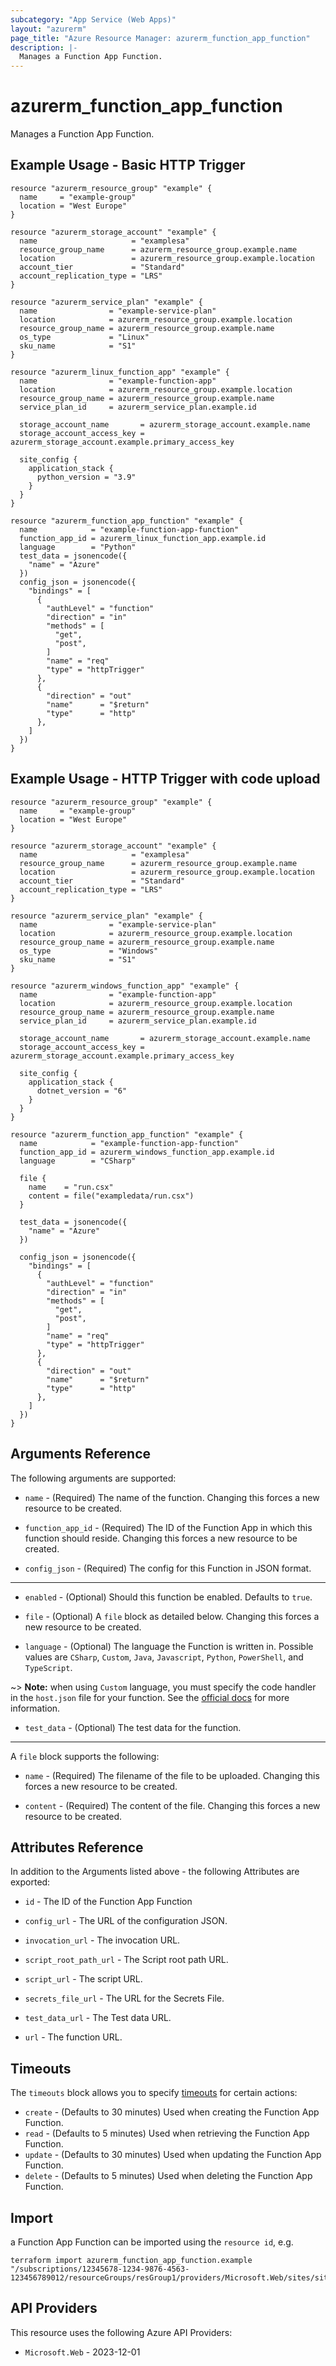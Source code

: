 ```yaml
---
subcategory: "App Service (Web Apps)"
layout: "azurerm"
page_title: "Azure Resource Manager: azurerm_function_app_function"
description: |-
  Manages a Function App Function.
---
```


# azurerm_function_app_function

Manages a Function App Function.

## Example Usage - Basic HTTP Trigger

```hcl
resource "azurerm_resource_group" "example" {
  name     = "example-group"
  location = "West Europe"
}

resource "azurerm_storage_account" "example" {
  name                     = "examplesa"
  resource_group_name      = azurerm_resource_group.example.name
  location                 = azurerm_resource_group.example.location
  account_tier             = "Standard"
  account_replication_type = "LRS"
}

resource "azurerm_service_plan" "example" {
  name                = "example-service-plan"
  location            = azurerm_resource_group.example.location
  resource_group_name = azurerm_resource_group.example.name
  os_type             = "Linux"
  sku_name            = "S1"
}

resource "azurerm_linux_function_app" "example" {
  name                = "example-function-app"
  location            = azurerm_resource_group.example.location
  resource_group_name = azurerm_resource_group.example.name
  service_plan_id     = azurerm_service_plan.example.id

  storage_account_name       = azurerm_storage_account.example.name
  storage_account_access_key = azurerm_storage_account.example.primary_access_key

  site_config {
    application_stack {
      python_version = "3.9"
    }
  }
}

resource "azurerm_function_app_function" "example" {
  name            = "example-function-app-function"
  function_app_id = azurerm_linux_function_app.example.id
  language        = "Python"
  test_data = jsonencode({
    "name" = "Azure"
  })
  config_json = jsonencode({
    "bindings" = [
      {
        "authLevel" = "function"
        "direction" = "in"
        "methods" = [
          "get",
          "post",
        ]
        "name" = "req"
        "type" = "httpTrigger"
      },
      {
        "direction" = "out"
        "name"      = "$return"
        "type"      = "http"
      },
    ]
  })
}
```

## Example Usage - HTTP Trigger with code upload

```hcl
resource "azurerm_resource_group" "example" {
  name     = "example-group"
  location = "West Europe"
}

resource "azurerm_storage_account" "example" {
  name                     = "examplesa"
  resource_group_name      = azurerm_resource_group.example.name
  location                 = azurerm_resource_group.example.location
  account_tier             = "Standard"
  account_replication_type = "LRS"
}

resource "azurerm_service_plan" "example" {
  name                = "example-service-plan"
  location            = azurerm_resource_group.example.location
  resource_group_name = azurerm_resource_group.example.name
  os_type             = "Windows"
  sku_name            = "S1"
}

resource "azurerm_windows_function_app" "example" {
  name                = "example-function-app"
  location            = azurerm_resource_group.example.location
  resource_group_name = azurerm_resource_group.example.name
  service_plan_id     = azurerm_service_plan.example.id

  storage_account_name       = azurerm_storage_account.example.name
  storage_account_access_key = azurerm_storage_account.example.primary_access_key

  site_config {
    application_stack {
      dotnet_version = "6"
    }
  }
}

resource "azurerm_function_app_function" "example" {
  name            = "example-function-app-function"
  function_app_id = azurerm_windows_function_app.example.id
  language        = "CSharp"

  file {
    name    = "run.csx"
    content = file("exampledata/run.csx")
  }

  test_data = jsonencode({
    "name" = "Azure"
  })

  config_json = jsonencode({
    "bindings" = [
      {
        "authLevel" = "function"
        "direction" = "in"
        "methods" = [
          "get",
          "post",
        ]
        "name" = "req"
        "type" = "httpTrigger"
      },
      {
        "direction" = "out"
        "name"      = "$return"
        "type"      = "http"
      },
    ]
  })
}
```

## Arguments Reference

The following arguments are supported:

* `name` - (Required) The name of the function. Changing this forces a new resource to be created.

* `function_app_id` - (Required) The ID of the Function App in which this function should reside. Changing this forces a new resource to be created.

* `config_json` - (Required) The config for this Function in JSON format.

---

* `enabled` - (Optional) Should this function be enabled. Defaults to `true`.

* `file` - (Optional) A `file` block as detailed below. Changing this forces a new resource to be created.

* `language` - (Optional) The language the Function is written in. Possible values are `CSharp`, `Custom`, `Java`, `Javascript`, `Python`, `PowerShell`, and `TypeScript`.

~> **Note:** when using `Custom` language, you must specify the code handler in the `host.json` file for your function. See the [official docs](https://docs.microsoft.com/azure/azure-functions/functions-custom-handlers#hostjson) for more information.

* `test_data` - (Optional) The test data for the function.

---

A `file` block supports the following:

* `name` - (Required) The filename of the file to be uploaded. Changing this forces a new resource to be created.

* `content` - (Required) The content of the file. Changing this forces a new resource to be created.

## Attributes Reference

In addition to the Arguments listed above - the following Attributes are exported:

* `id` - The ID of the Function App Function

* `config_url` - The URL of the configuration JSON.

* `invocation_url` - The invocation URL.

* `script_root_path_url` - The Script root path URL.

* `script_url` - The script URL.

* `secrets_file_url` - The URL for the Secrets File.

* `test_data_url` - The Test data URL.

* `url` - The function URL.

## Timeouts

The `timeouts` block allows you to specify [timeouts](https://www.terraform.io/language/resources/syntax#operation-timeouts) for certain actions:

* `create` - (Defaults to 30 minutes) Used when creating the Function App Function.
* `read` - (Defaults to 5 minutes) Used when retrieving the Function App Function.
* `update` - (Defaults to 30 minutes) Used when updating the Function App Function.
* `delete` - (Defaults to 5 minutes) Used when deleting the Function App Function.

## Import

a Function App Function can be imported using the `resource id`, e.g.

```shell
terraform import azurerm_function_app_function.example "/subscriptions/12345678-1234-9876-4563-123456789012/resourceGroups/resGroup1/providers/Microsoft.Web/sites/site1/functions/function1"
```

## API Providers
<!-- This section is generated, changes will be overwritten -->
This resource uses the following Azure API Providers:

* `Microsoft.Web` - 2023-12-01
